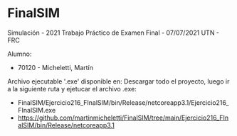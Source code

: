 # FinalSIM

Simulación - 2021
Trabajo Práctico de Examen Final - 07/07/2021
UTN - FRC

Alumno: 
- 70120 -  Micheletti, Martín

Archivo ejecutable '.exe' disponible en: 
Descargar todo el proyecto, luego ir a la siguiente ruta y ejetucar el archivo .exe:
- FinalSIM/Ejercicio216_FInalSIM/bin/Release/netcoreapp3.1/Ejercicio216_FInalSIM.exe
- https://github.com/martinmicheletti/FinalSIM/tree/main/Ejercicio216_FInalSIM/bin/Release/netcoreapp3.1

